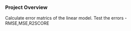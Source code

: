### Project Overview

 Calculate error matrics of the linear model.
Test the errors - RMSE,MSE,R2SCORE


